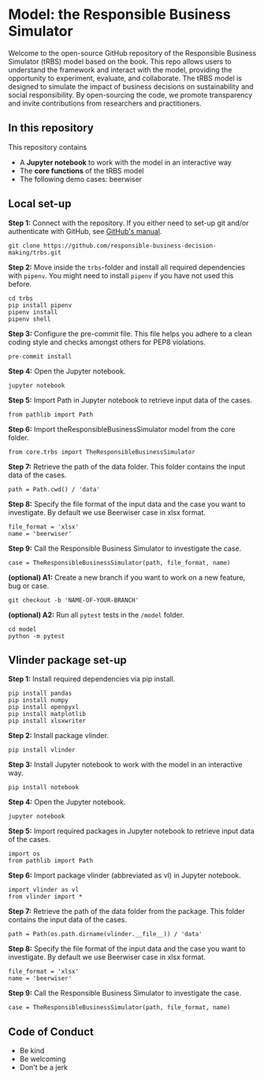 # Model: the Responsible Business Simulator

Welcome to the open-source GitHub repository of the Responsible Business Simulator (tRBS) model based on the book. 
This repo allows users to understand the framework and interact with the model, providing the opportunity to experiment, 
evaluate, and collaborate. The tRBS model is designed to simulate the impact of business decisions on sustainability 
and social responsibility. By open-sourcing the code, we promote transparency and invite contributions from 
researchers and practitioners.

## In this repository
This repository contains 
- A **Jupyter notebook** to work with the model in an interactive way
- The **core functions** of the tRBS model
- The following demo cases: beerwiser 

## Local set-up

**Step 1:** Connect with the repository. If you either need to set-up git and/or 
authenticate with GitHub, see [GitHub's manual](https://docs.github.com/en/get-started/quickstart/set-up-git).
```
git clone https://github.com/responsible-business-decision-making/trbs.git
```

**Step 2:** Move inside the `trbs`-folder and install all required dependencies with ```pipenv```. You might need to install ```pipenv``` if you have
not used this before. 
```
cd trbs
pip install pipenv
pipenv install
pipenv shell
```

**Step 3:** Configure the pre-commit file. This file helps you adhere to a clean coding style and checks
amongst others for PEP8 violations. 
```
pre-commit install
```

**Step 4:** Open the Jupyter notebook.
```
jupyter notebook
```

**Step 5:** Import Path in Jupyter notebook to retrieve input data of the cases.
```
from pathlib import Path
```

**Step 6:** Import theResponsibleBusinessSimulator model from the core folder.
```
from core.trbs import TheResponsibleBusinessSimulator
```

**Step 7:** Retrieve the path of the data folder. This folder contains the input data of the cases.
```
path = Path.cwd() / 'data'
```

**Step 8:** Specify the file format of the input data and the case you want to investigate. By default we use Beerwiser case in xlsx format.
```
file_format = 'xlsx'
name = 'beerwiser'
```

**Step 9:** Call the Responsible Business Simulator to investigate the case.
```
case = TheResponsibleBusinessSimulator(path, file_format, name)
```

**(optional) A1:** Create a new branch if you want to work on a new feature, bug or case.
```
git checkout -b 'NAME-OF-YOUR-BRANCH'
```

**(optional) A2:** Run all `pytest` tests in the `/model` folder.
```
cd model
python -m pytest
```

## Vlinder package set-up

**Step 1:** Install required dependencies via pip install.
```
pip install pandas
pip install numpy
pip install openpyxl
pip install matplotlib
pip install xlsxwriter
```

**Step 2:** Install package vlinder.
```
pip install vlinder
```

**Step 3:** Install Jupyter notebook to work with the model in an interactive way.
```
pip install notebook
```

**Step 4:** Open the Jupyter notebook.
```
jupyter notebook
```

**Step 5:** Import required packages in Jupyter notebook to retrieve input data of the cases.
```
import os
from pathlib import Path
```

**Step 6:** Import package vlinder (abbreviated as vl) in Jupyter notebook.
```
import vlinder as vl
from vlinder import *
```

**Step 7:** Retrieve the path of the data folder from the package. This folder contains the input data of the cases.
```
path = Path(os.path.dirname(vlinder.__file__)) / 'data'
```

**Step 8:** Specify the file format of the input data and the case you want to investigate. By default we use Beerwiser case in xlsx format.
```
file_format = 'xlsx'
name = 'beerwiser'
```

**Step 9:** Call the Responsible Business Simulator to investigate the case.
```
case = TheResponsibleBusinessSimulator(path, file_format, name)
```

## Code of Conduct
- Be kind
- Be welcoming
- Don't be a jerk
